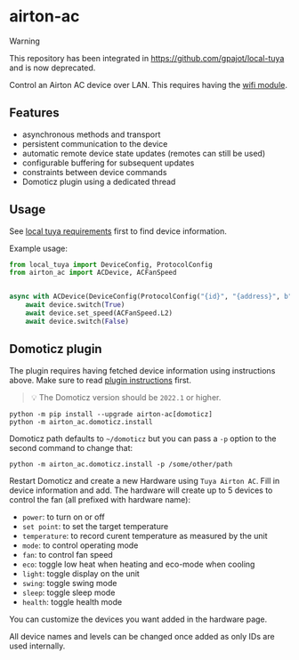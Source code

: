 # airton-ac

> [!WARNING]
> This repository has been integrated in https://github.com/gpajot/local-tuya and is now deprecated.

Control an Airton AC device over LAN.
This requires having the [wifi module](https://eu.airton.shop/en/products/kit-module-wifi-pour-climatiseurs-airton-en-wifi-ready).

## Features
- asynchronous methods and transport
- persistent communication to the device
- automatic remote device state updates (remotes can still be used)
- configurable buffering for subsequent updates
- constraints between device commands
- Domoticz plugin using a dedicated thread

## Usage
See [local tuya requirements](https://github.com/gpajot/local-tuya#requirements) first to find device information.

Example usage:
```python
from local_tuya import DeviceConfig, ProtocolConfig
from airton_ac import ACDevice, ACFanSpeed


async with ACDevice(DeviceConfig(ProtocolConfig("{id}", "{address}", b"{key}"))) as device:
    await device.switch(True)
    await device.set_speed(ACFanSpeed.L2)
    await device.switch(False)
```

## Domoticz plugin
The plugin requires having fetched device information using instructions above.
Make sure to read [plugin instructions](https://www.domoticz.com/wiki/Using_Python_plugins) first.
> 💡 The Domoticz version should be `2022.1` or higher.

```shell
python -m pip install --upgrade airton-ac[domoticz]
python -m airton_ac.domoticz.install
```
Domoticz path defaults to `~/domoticz` but you can pass a `-p` option to the second command to change that:
```shell
python -m airton_ac.domoticz.install -p /some/other/path
```

Restart Domoticz and create a new Hardware using `Tuya Airton AC`. Fill in device information and add.
The hardware will create up to 5 devices to control the fan (all prefixed with hardware name):
- `power`: to turn on or off
- `set point`: to set the target temperature
- `temperature`: to record curent temperature as measured by the unit
- `mode`: to control operating mode
- `fan`: to control fan speed
- `eco`: toggle low heat when heating and eco-mode when cooling
- `light`: toggle display on the unit
- `swing`: toggle swing mode
- `sleep`: toggle sleep mode
- `health`: toggle health mode

You can customize the devices you want added in the hardware page.

All device names and levels can be changed once added as only IDs are used internally.

